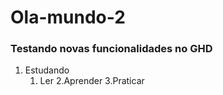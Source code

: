 # Ola-mundo-2
### Testando novas funcionalidades no GHD
1. Estudando
   1. Ler
   2.Aprender
   3.Praticar